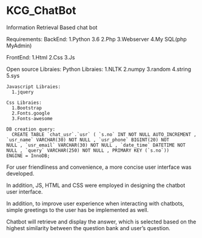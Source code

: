 # KCG_ChatBot

Information Retrieval Based chat bot

Requirements:
   BackEnd:
     1.Python 3.6
     2.Php
     3.Webserver 
     4.My SQL(php MyAdmin)
    
   FrontEnd:
     1.Html
     2.Css
     3.Js
    
  Open source Libraies:
    Python Libraies:
      1.NLTK
      2.numpy
      3.random
      4.string
      5.sys
      
    Javascript Libraies:
      1.jquery
      
    Css Libraies:
      1.Bootstrap
      2.Fonts.google
      3.Fonts-awesome      
      
    DB creation query:
      CREATE TABLE `chat_usr`.`usr` ( `s.no` INT NOT NULL AUTO_INCREMENT , `usr_name` VARCHAR(30) NOT NULL , `usr_phone` BIGINT(20) NOT       NULL , `usr_email` VARCHAR(30) NOT NULL , `date_time` DATETIME NOT NULL , `query` VARCHAR(250) NOT NULL , PRIMARY KEY (`s.no`))         ENGINE = InnoDB;

For user friendliness and convenience, a more concise user interface was developed. 

In addition, JS, HTML and CSS were employed in designing the chatbot user interface.

In addition, to improve user experience when interacting with chatbots, simple greetings to the user has be implemented as well.

Chatbot will retrieve and display the answer, which is selected based on the highest similarity between the question bank and user’s question.

